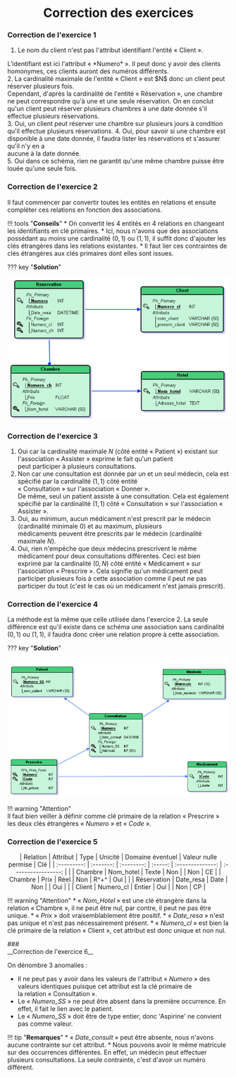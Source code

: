 # <center><div class = "titre3"> Correction des exercices </div></center>

### <div class = "encadré18"> __Correction de l'exercice 1__ </div>
<div class="list1_1">

1. Le nom du client n'est pas l'attribut identifiant l'entité « Client ».   
<div class="decal2">
L'identifiant est ici l'attribut « *Numero* ». Il peut donc y avoir des clients homonymes, ces clients auront des numéros différents.
</div>
2. La cardinalité maximale de l'entité « Client » est $N$ donc un client peut réserver plusieurs fois.
<div class="decal2">Cependant, d'après la cardinalité de l'entité « Réservation », une chambre ne peut correspondre qu'à une et une seule réservation. On en conclut qu'un client peut réserver plusieurs chambres à une date donnée s'il effectue plusieurs réservations.</div>
3. Oui, un client peut réserver une chambre sur plusieurs jours à condition qu'il effectue plusieurs réservations.
4. Oui, pour savoir si une chambre est disponible à une date donnée, il faudra lister les réservations et s'assurer qu'il n'y en a <div class="decal2">aucune à la date donnée.</div>
5. Oui dans ce schéma, rien ne garantit qu'une même chambre puisse être louée qu'une seule fois.
</div>

### <div class = "encadré18"> __Correction de l'exercice 2__ </div>
Il faut commencer par convertir toutes les entités en relations et ensuite compléter ces relations en fonction des associations.<div class = "couleur_puce6">

!!! tools "__Conseils__"
	* On convertit les 4 entités en 4 relations en changeant les identifiants en clé primaires.
	* Ici, nous n'avons que des associations possédant au moins une cardinalité $(0,1)$ ou $(1,1)$, il suffit donc d'ajouter les clés étrangères dans les relations existantes.
	* Il faut lier ces contraintes de clés étrangères aux clés primaires dont elles sont issues. 
</div>

??? key "__Solution__"
	<center>
	![Hotel MLD](Images/Hotel_MLD.png)
	</center>

### <div class = "encadré18"> __Correction de l'exercice 3__ </div>
<div class="list1_1">

1. Oui car la cardinalité maximale $N$ (côté entité « Patient ») existant sur l'association « Assister » exprime le fait qu'un patient <div class="decal2">peut participer à plusieurs consultations.</div>
2. Non car une consultation est donnée par un et un seul médecin, cela est spécifié par la cardinalité $(1,1)$ côté entité <div class="decal2">« Consultation » sur l'association « Donner ».  
De même, seul un patient assiste à une consultation. Cela est également spécifié par la cardinalité $(1,1)$ côté « Consultation » sur l'association « Assister ».</div>
3. Oui, au minimum, aucun médicament n'est prescrit par le médecin (cardinalité minimale $0$) et au maximum, plusieurs <div class="decal2">médicaments peuvent être prescrits par le médecin (cardinalité maximale $N$).</div>
4. Oui, rien n'empêche que deux médecins prescrivent le même médicament pour deux consultations différentes. Ceci est bien <div class="decal2">exprimé par la cardinalité $(0,N)$ côté entité « Médicament » sur l'association « Prescrire ». Cela signifie qu'un médicament peut participer plusieurs fois à cette association comme il peut ne pas participer du tout (c'est le cas où un médicament n'est jamais prescrit).</div>

</div>

### <div class = "encadré18"> __Correction de l'exercice 4__ </div>
La méthode est la même que celle utilisée dans l'exercice 2. La seule différence est qu'il existe dans ce schéma une association sans cardinalité $(0,1)$ ou $(1,1)$, il faudra donc créer une relation propre à cette association.

??? key "__Solution__"
	<center>
	![Medecins MLD](Images/Medecins_MLD.png)
	</center>

!!! warning "Attention"  
	Il faut bien veiller à définir comme clé primaire de la relation « Prescrire » les deux clés étrangères « *Numero* » et « *Code* ».

### <div class = "encadré18"> __Correction de l'exercice 5__ </div>
<center>

| Relation    | Attribut  | Type       | Unicité | Domaine éventuel | Valeur nulle permise | Clé |
| :---------: | :-------: | :--------: | :-----: | :--------------: | :-----------------:  |     |
| Chambre     | Nom_hotel |    Texte   |  Non    |				    |			Non		   |  CE |
| Chambre     | Prix      |      Réel  |    Non  |		R^+^     	|		Oui			   |     |
| Réservation | Date_resa |     Date   |  Non    |				    |			Oui		   |     |
| Client      | Numero_cl    |    Entier  |    Oui  |			        |				Non	   |  CP |

</center><div class = "couleur_puce7">

!!! warning "Attention"
	* « *Nom_Hotel* » est une clé étrangère dans la relation « Chambre », il ne peut être nul, par contre, il peut ne pas être unique.
	* « *Prix* » doit vraisemblablement être positif.
	* « *Date_resa* » n'est pas unique et n'est pas nécessairement présent.
	* « *Numero_cl* » est bien la clé primaire de la relation « Client », cet attribut est donc unique et non nul.
</div>  
### <div class = "encadré18"> __Correction de l'exercice 6__ </div>

On dénombre 3 anomalies :
<div class = "couleur_puce5_rouge">

* Il ne peut pas y avoir dans les valeurs de l'attribut « *Numero* » des valeurs identiques puisque cet attribut est la clé primaire de <div class="decal2">la relation « Consultation ».</div>
* Le « *Numero_SS* » ne peut être absent dans la première occurrence. En effet, il fait le lien avec le patient.
* Le « *Numero_SS* » doit être de type entier, donc 'Aspirine' ne convient pas comme valeur.

</div>
<div class = "couleur_puce4">

!!! tip "__Remarques__"
	* « *Date_consult* » peut être absente, nous n'avons aucune contrainte sur cet attribut.
	* Nous pouvons avoir le même matricule sur des occurrences différentes. En effet, un médecin peut effectuer plusieurs consultations. La seule contrainte, c'est d'avoir un numéro différent.

</div>